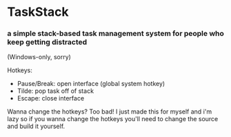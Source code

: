 # TaskStack

### a simple stack-based task management system for people who keep getting distracted

(Windows-only, sorry)

Hotkeys:
 * Pause/Break: open interface (global system hotkey)
 * Tilde: pop task off of stack
 * Escape: close interface

Wanna change the hotkeys? Too bad! I just made this for myself and i'm lazy so if you wanna change the hotkeys you'll need to change the source and build it yourself.
